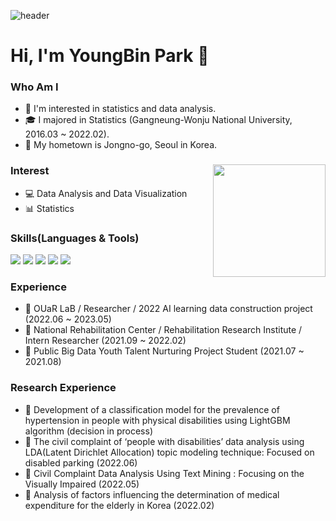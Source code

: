 ![header](https://capsule-render.vercel.app/api?type=waving&color=CED8F6&height=200&section=header&text=Park%20Young%20Bin's%20GitHub%20Profile&fontSize=45)
# Hi, I'm YoungBin Park 👋 

### Who Am I 
- 🌱 I'm interested in statistics and data analysis.
- 🎓 I majored in Statistics (Gangneung-Wonju National University, 2016.03 ~ 2022.02).
- 🚅 My hometown is Jongno-go, Seoul in Korea.

### Interest <img align='right' src="https://github-readme-stats.vercel.app/api?username=Park-Young-Bin" height="180"> 
- &#128187; Data Analysis and Data Visualization
- &#128202; Statistics 

### Skills(Languages & Tools)
<img src="https://img.shields.io/badge/R-276DC3?style=flat&logo=R&logoColor=white" /> <img src="https://img.shields.io/badge/RStudio-75AADB?style=flat&logo=RStudio&logoColor=white" /> <img src="https://img.shields.io/badge/Python-3776AB?style=flat&logo=Python&logoColor=white" /> <img src="https://img.shields.io/badge/MySQL-4479A1?style=flat&logo=MySQL&logoColor=white" /> <img src="https://img.shields.io/badge/Jupyter-F37626?style=flat&logo=Jupyter&logoColor=white" />

### Experience
- &#127970; OUaR LaB / Researcher / 2022 AI learning data construction project (2022.06 ~ 2023.05)
- &#127970; National Rehabilitation Center / Rehabilitation Research Institute / Intern Researcher (2021.09 ~ 2022.02)
- &#128084; Public Big Data Youth Talent Nurturing Project Student (2021.07 ~ 2021.08)

### Research Experience
- &#128195; Development of a classification model for the prevalence of hypertension in people with physical disabilities using LightGBM algorithm (decision in process)
- &#128195; The civil complaint of ‘people with disabilities’ data analysis using LDA(Latent Dirichlet Allocation) topic modeling technique: Focused on disabled parking (2022.06)
- &#128195; Civil Complaint Data Analysis Using Text Mining : Focusing on the Visually Impaired (2022.05)
- &#128195; Analysis of factors influencing the determination of medical expenditure for the elderly in Korea (2022.02)
